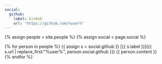 ```yaml
---
social:
  github:
    label: GitHub
    url: "https://github.com/%user%"
---
```

{% assign people = site.people %}
{% assign social = page.social %}

{% for person in people %}
  {{ assign s = social.github }}
  [{{ s.label }}]({{ s.url | replace_first:"%user%", person.social.github }})
  {{ person.content }}
{% endfor %}
